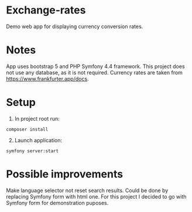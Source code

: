 # Exchange-rates
Demo web app for displaying currency conversion rates.

# Notes

App uses bootstrap 5 and PHP Symfony 4.4 framework. This project does not use any database, as it is not required. Currency rates are taken from https://www.frankfurter.app/docs.

# Setup
1. In project root run:
```
composer install
```
2. Launch application:
```
symfony server:start
```

# Possible improvements

Make language selector not reset search results. Could be done by replacing Symfony form with html one. For this project I decided to go with Symfony form for demonstration puposes.
